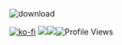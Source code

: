 ![download](https://user-images.githubusercontent.com/125941391/235354314-b5b4259a-94c4-4842-847b-ee4984492e4d.png)

[![ko-fi](https://ko-fi.com/img/githubbutton_sm.svg)](https://ko-fi.com/N4N3OC2RQ)
![](https://dcbadge.vercel.app/api/shield/221569955236282368?theme=discord-inverted)![](https://dcbadge.vercel.app/api/shield/1001386195428839476?theme=discord-inverted)<img
            src="https://komarev.com/ghpvc/?username=MidnightTale&style=for-the-badge&color=6d8ab0" alt="Profile Views" />
